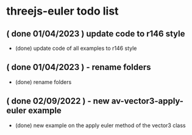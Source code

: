 # threejs-euler todo list

## ( done 01/04/2023 ) update code to r146 style
* (done) update code of all examples to r146 style

## ( done 01/04/2023 ) - rename folders
* (done) rename folders

## ( done 02/09/2022 ) - new av-vector3-apply-euler example
* (done) new example on the apply euler method of the vector3 class